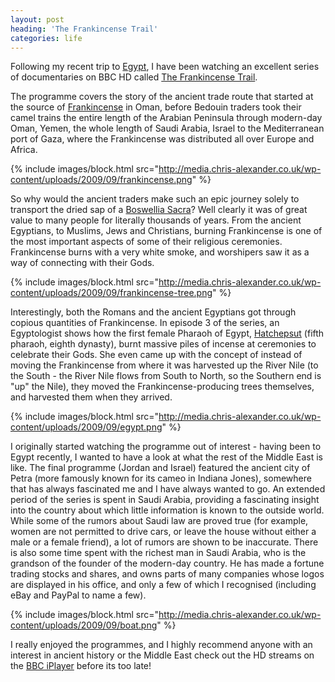 ```yaml
---
layout: post
heading: 'The Frankincense Trail'
categories: life
---
```


Following my recent trip to [Egypt](http://www.chris-alexander.co.uk/tag/cairo), I have been watching an excellent series of documentaries on BBC HD called [The Frankincense Trail](http://www.bbc.co.uk/programmes/b00mfzjr).

The programme covers the story of the ancient trade route that started at the source of [Frankincense](http://en.wikipedia.org/wiki/Frankincense) in Oman, before Bedouin traders took their camel trains the entire length of the Arabian Peninsula through modern-day Oman, Yemen, the whole length of Saudi Arabia, Israel to the Mediterranean port of Gaza, where the Frankincense was distributed all over Europe and Africa.

{% include images/block.html src="http://media.chris-alexander.co.uk/wp-content/uploads/2009/09/frankincense.png" %}

So why would the ancient traders make such an epic journey solely to transport the dried sap of a [Boswellia Sacra](http://en.wikipedia.org/wiki/Boswellia_sacra)? Well clearly it was of great value to many people for literally thousands of years. From the ancient Egyptians, to Muslims, Jews and Christians, burning Frankincense is one of the most important aspects of some of their religious ceremonies. Frankincense burns with a very white smoke, and worshipers saw it as a way of connecting with their Gods.

{% include images/block.html src="http://media.chris-alexander.co.uk/wp-content/uploads/2009/09/frankincense-tree.png" %}

Interestingly, both the Romans and the ancient Egyptians got through copious quantities of Frankincense. In episode 3 of the series, an Egyptologist shows how the first female Pharaoh of Egypt, [Hatchepsut](http://en.wikipedia.org/wiki/Hatshepsut) (fifth pharaoh, eighth dynasty), burnt massive piles of incense at ceremonies to celebrate their Gods. She even came up with the concept of instead of moving the Frankincense from where it was harvested up the River Nile (to the South - the River Nile flows from South to North, so the Southern end is "up" the Nile), they moved the Frankincense-producing trees themselves, and harvested them when they arrived.

{% include images/block.html src="http://media.chris-alexander.co.uk/wp-content/uploads/2009/09/egypt.png" %}

I originally started watching the programme out of interest - having been to Egypt recently, I wanted to have a look at what the rest of the Middle East is like. The final programme (Jordan and Israel) featured the ancient city of Petra (more famously known for its cameo in Indiana Jones), somewhere that has always fascinated me and I have always wanted to go. An extended period of the series is spent in Saudi Arabia, providing a fascinating insight into the country about which little information is known to the outside world. While some of the rumors about Saudi law are proved true (for example, women are not permitted to drive cars, or leave the house without either a male or a female friend), a lot of rumors are shown to be inaccurate. There is also some time spent with the richest man in Saudi Arabia, who is the grandson of the founder of the modern-day country. He has made a fortune trading stocks and shares, and owns parts of many companies whose logos are displayed in his office, and only a few of which I recognised (including eBay and PayPal to name a few).

{% include images/block.html src="http://media.chris-alexander.co.uk/wp-content/uploads/2009/09/boat.png" %}

I really enjoyed the programmes, and I highly recommend anyone with an interest in ancient history or the Middle East check out the HD streams on the [BBC iPlayer](http://www.bbc.co.uk/programmes/b00mfzjr/episodes/player) before its too late!